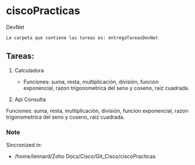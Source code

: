 # ciscoPracticas

DevNet

```bash
La carpeta que contiene las tareas es: entregaTareasDevNet 
```    
## Tareas:
1. Calculadora
    * Funciones: suma, resta, multiplicación, división, funcion exponencial, razon trigonometrica del seno y coseno, raiz cuadrada.

2. Api Consulta

Funciones: suma, resta, multiplicación, división, funcion exponencial, razon trigonometrica del seno y coseno, raiz cuadrada.
### Note 

Sincronized in:

* /home/lennard/Zoho Docs/Cisco/Git_Cisco/ciscoPracticas

 

